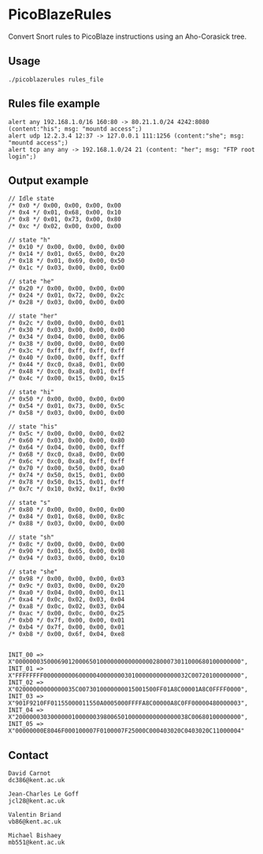 # PicoBlazeRules

Convert Snort rules to PicoBlaze instructions using an Aho-Corasick tree.

## Usage

    ./picoblazerules rules_file

## Rules file example

    alert any 192.168.1.0/16 160:80 -> 80.21.1.0/24 4242:8080 (content:"his"; msg: "mountd access";)
    alert udp 12.2.3.4 12:37 -> 127.0.0.1 111:1256 (content:"she"; msg: "mountd access";)
    alert tcp any any -> 192.168.1.0/24 21 (content: "her"; msg: "FTP root login";)
    
## Output example

    // Idle state
    /* 0x0 */ 0x00, 0x00, 0x00, 0x00
    /* 0x4 */ 0x01, 0x68, 0x00, 0x10
    /* 0x8 */ 0x01, 0x73, 0x00, 0x80
    /* 0xc */ 0x02, 0x00, 0x00, 0x00
    
    // state "h"
    /* 0x10 */ 0x00, 0x00, 0x00, 0x00
    /* 0x14 */ 0x01, 0x65, 0x00, 0x20
    /* 0x18 */ 0x01, 0x69, 0x00, 0x50
    /* 0x1c */ 0x03, 0x00, 0x00, 0x00
    
    // state "he"
    /* 0x20 */ 0x00, 0x00, 0x00, 0x00
    /* 0x24 */ 0x01, 0x72, 0x00, 0x2c
    /* 0x28 */ 0x03, 0x00, 0x00, 0x00
    
    // state "her"
    /* 0x2c */ 0x00, 0x00, 0x00, 0x01
    /* 0x30 */ 0x03, 0x00, 0x00, 0x00
    /* 0x34 */ 0x04, 0x00, 0x00, 0x06
    /* 0x38 */ 0x00, 0x00, 0x00, 0x00
    /* 0x3c */ 0xff, 0xff, 0xff, 0xff
    /* 0x40 */ 0x00, 0x00, 0xff, 0xff
    /* 0x44 */ 0xc0, 0xa8, 0x01, 0x00
    /* 0x48 */ 0xc0, 0xa8, 0x01, 0xff
    /* 0x4c */ 0x00, 0x15, 0x00, 0x15
    
    // state "hi"
    /* 0x50 */ 0x00, 0x00, 0x00, 0x00
    /* 0x54 */ 0x01, 0x73, 0x00, 0x5c
    /* 0x58 */ 0x03, 0x00, 0x00, 0x00
    
    // state "his"
    /* 0x5c */ 0x00, 0x00, 0x00, 0x02
    /* 0x60 */ 0x03, 0x00, 0x00, 0x80
    /* 0x64 */ 0x04, 0x00, 0x00, 0xff
    /* 0x68 */ 0xc0, 0xa8, 0x00, 0x00
    /* 0x6c */ 0xc0, 0xa8, 0xff, 0xff
    /* 0x70 */ 0x00, 0x50, 0x00, 0xa0
    /* 0x74 */ 0x50, 0x15, 0x01, 0x00
    /* 0x78 */ 0x50, 0x15, 0x01, 0xff
    /* 0x7c */ 0x10, 0x92, 0x1f, 0x90
    
    // state "s"
    /* 0x80 */ 0x00, 0x00, 0x00, 0x00
    /* 0x84 */ 0x01, 0x68, 0x00, 0x8c
    /* 0x88 */ 0x03, 0x00, 0x00, 0x00
    
    // state "sh"
    /* 0x8c */ 0x00, 0x00, 0x00, 0x00
    /* 0x90 */ 0x01, 0x65, 0x00, 0x98
    /* 0x94 */ 0x03, 0x00, 0x00, 0x10
    
    // state "she"
    /* 0x98 */ 0x00, 0x00, 0x00, 0x03
    /* 0x9c */ 0x03, 0x00, 0x00, 0x20
    /* 0xa0 */ 0x04, 0x00, 0x00, 0x11
    /* 0xa4 */ 0x0c, 0x02, 0x03, 0x04
    /* 0xa8 */ 0x0c, 0x02, 0x03, 0x04
    /* 0xac */ 0x00, 0x0c, 0x00, 0x25
    /* 0xb0 */ 0x7f, 0x00, 0x00, 0x01
    /* 0xb4 */ 0x7f, 0x00, 0x00, 0x01
    /* 0xb8 */ 0x00, 0x6f, 0x04, 0xe8
    
    
    INIT_00 => X"0000000350006901200065010000000000000002800073011000680100000000",
    INIT_01 => X"FFFFFFFF00000000060000040000000301000000000000032C00720100000000",
    INIT_02 => X"02000000000000035C0073010000000015001500FF01A8C00001A8C0FFFF0000",
    INIT_03 => X"901F9210FF01155000011550A0005000FFFFA8C00000A8C0FF00000480000003",
    INIT_04 => X"2000000303000000100000039800650100000000000000038C00680100000000",
    INIT_05 => X"00000000E8046F000100007F0100007F25000C000403020C0403020C11000004"
    
## Contact
    
    David Carnot
    dc386@kent.ac.uk

    Jean-Charles Le Goff
    jcl28@kent.ac.uk

    Valentin Briand
    vb86@kent.ac.uk

    Michael Bishaey
    mb551@kent.ac.uk